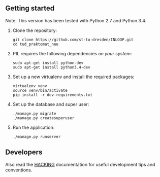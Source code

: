 ## Getting started
Note: This version has been tested with Python 2.7 and Python 3.4.

1. Clone the repository:

	```
	git clone https://github.com/st-tu-dresden/INLOOP.git
	cd tud_praktomat_neu
	```
	
2. PIL requires the following dependencies *on your system*:
	```
	sudo apt-get install python-dev
	sudo apt-get install python3.4-dev
	```

3. Set up a new virtualenv and install the required packages:
	```
	virtualenv venv
	source venv/bin/activate
	pip install -r dev-requirements.txt
	```

4. Set up the database and super user:
	```
	./manage.py migrate
	./manage.py createsuperuser
	```

5. Run the application:
	```
	./manage.py runserver
	```

## Developers
Also read the [HACKING](https://github.com/st-tu-dresden/tud_praktomat_neu/blob/master/HACKING.md) documentation for useful development tips and conventions.
